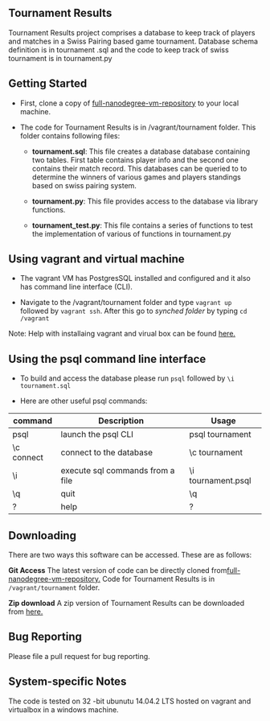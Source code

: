 ## Tournament Results

Tournament Results project comprises a database to keep track of players and matches in a Swiss Pairing based game tournament.  Database schema definition is in tournament .sql and the code to keep track of swiss tournament is in tournament.py

## Getting Started
* First, clone a copy of [full-nanodegree-vm-repository](https://github.com/pmishra02138/fullstack-nanodegree-vm.git) to your local machine.

* The code for Tournament Results is in /vagrant/tournament folder. This folder contains following files:
   * **tournament.sql**: This file creates a database database containing two tables. First table contains player info and the second one contains their match record. This databases can be queried to to determine the winners of various games and players standings based on swiss pairing system.

   * **tournament.py**: This file provides access to the database via library functions.

   * **tournament_test.py**: This file contains a series of functions to test the implementation of various of functions in tournament.py

## Using vagrant and virtual machine

* The vagrant VM has PostgresSQL installed and configured and it also has command line interface (CLI).

* Navigate to the /vagrant/tournament folder and type ```vagrant up``` followed by ```vagrant ssh```. After this go to _synched folder_ by typing ```cd /vagrant```

Note:  Help with installaing vagrant and virual box can be found [here.](https://www.udacity.com/wiki/ud197/install-vagrant)

## Using the psql command line interface

* To build and access the database please run ```psql``` followed by ```\i tournament.sql```

* Here are other useful psql commands:

|command | Description|Usage|
|--------|------------|-----|
|psql| launch the psql CLI | psql tournament|
|\c connect|connect to the database|\c tournament |
|\i | execute sql commands from a file|\i tournament.psql|
|\q | quit| \q |
|\?|help| \?|

## Downloading
There are two ways this software can be accessed. These are as follows:

**Git Access**
The latest version of code can be directly cloned from[full-nanodegree-vm-repository.](https://github.com/pmishra02138/fullstack-nanodegree-vm.git)
Code for Tournament Results is in ```/vagrant/tournament``` folder.

**Zip download**
A zip version of Tournament Results can be downloaded from [here.](https://github.com/pmishra02138/fullstack-nanodegree-vm/archive/master.zip)

## Bug Reporting

Please file a pull request for bug reporting.

## System-specific Notes

The code is tested on 32 -bit ubunutu 14.04.2 LTS hosted on vagrant and virtualbox in a windows machine.
